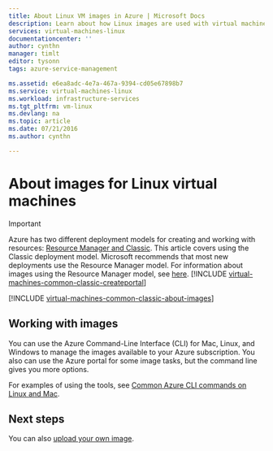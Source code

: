 ```yaml
---
title: About Linux VM images in Azure | Microsoft Docs
description: Learn about how Linux images are used with virtual machines in Azure.
services: virtual-machines-linux
documentationcenter: ''
author: cynthn
manager: timlt
editor: tysonn
tags: azure-service-management

ms.assetid: e6ea8adc-4e7a-467a-9394-cd05e67898b7
ms.service: virtual-machines-linux
ms.workload: infrastructure-services
ms.tgt_pltfrm: vm-linux
ms.devlang: na
ms.topic: article
ms.date: 07/21/2016
ms.author: cynthn

---
```

# About images for Linux virtual machines
> [!IMPORTANT]
> Azure has two different deployment models for creating and working with resources: [Resource Manager and Classic](../../../resource-manager-deployment-model.md). This article covers using the Classic deployment model. Microsoft recommends that most new deployments use the Resource Manager model. For information about images using the Resource Manager model, see [here](../cli-ps-findimage.md?toc=%2fazure%2fvirtual-machines%2flinux%2ftoc.json).
> [!INCLUDE [virtual-machines-common-classic-createportal](../../../../includes/virtual-machines-classic-portal.md)]

[!INCLUDE [virtual-machines-common-classic-about-images](../../../../includes/virtual-machines-common-classic-about-images.md)]

## Working with images
You can use the Azure Command-Line Interface (CLI) for Mac, Linux, and Windows to manage the images available to your Azure subscription. You also can use the Azure portal for some image tasks, but the command line gives you more options.

For examples of using the tools, see [Common Azure CLI commands on Linux and Mac](../cli-manage.md?toc=%2fazure%2fvirtual-machines%2flinux%2ftoc.json).

## Next steps
You can also [upload your own image](create-upload-vhd.md).
